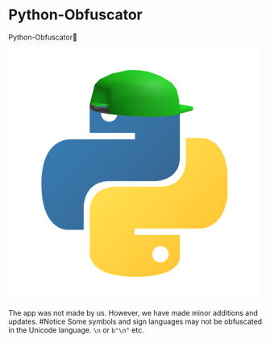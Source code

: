 # Python-Obfuscator
Python-Obfuscator🔁

![icon](https://raw.githubusercontent.com/waxGames/Python-Obfuscator/refs/heads/main/icon.png)

The app was not made by us. However, we have made minor additions and updates.
#Notice
Some symbols and sign languages ​​may not be obfuscated in the Unicode language.
```\n``` or ```b"\n"``` etc.
